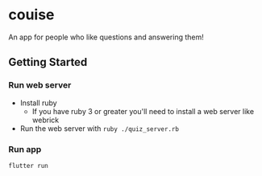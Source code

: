 # couise

An app for people who like questions and answering them!

## Getting Started

### Run web server

- Install ruby
  - If you have ruby 3 or greater you'll need to install a web server like webrick
- Run the web server with ``ruby ./quiz_server.rb``

### Run app

``flutter run``
